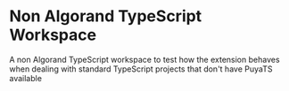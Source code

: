 # Non Algorand TypeScript Workspace

A non Algorand TypeScript workspace to test how the extension behaves when dealing with standard TypeScript projects that don't have PuyaTS available
